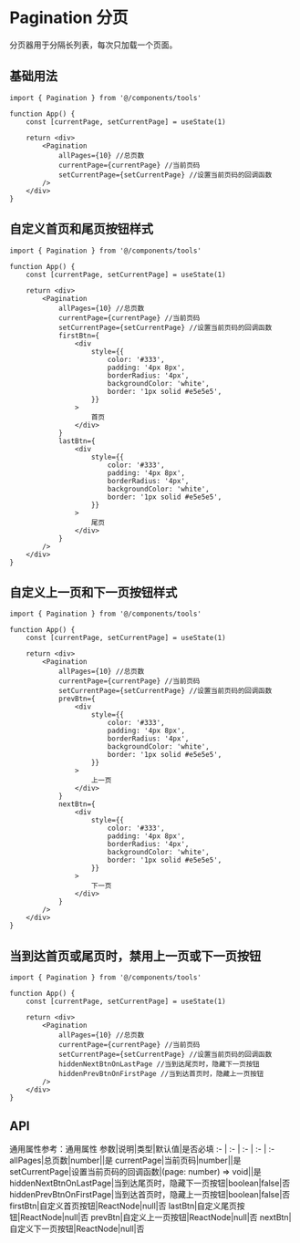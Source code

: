 # Pagination 分页
分页器用于分隔长列表，每次只加载一个页面。

## 基础用法
```tsx
import { Pagination } from '@/components/tools'

function App() {
    const [currentPage, setCurrentPage] = useState(1)

    return <div>
        <Pagination
            allPages={10} //总页数
            currentPage={currentPage} //当前页码
            setCurrentPage={setCurrentPage} //设置当前页码的回调函数
        />
    </div>
}
```

## 自定义首页和尾页按钮样式
```tsx
import { Pagination } from '@/components/tools'

function App() {
    const [currentPage, setCurrentPage] = useState(1)

    return <div>
        <Pagination
            allPages={10} //总页数
            currentPage={currentPage} //当前页码
            setCurrentPage={setCurrentPage} //设置当前页码的回调函数
            firstBtn={
                <div
                    style={{
                        color: '#333',
                        padding: '4px 8px',
                        borderRadius: '4px',
                        backgroundColor: 'white',
                        border: '1px solid #e5e5e5',
                    }}
                >
                    首页
                </div>
            }
            lastBtn={
                <div
                    style={{
                        color: '#333',
                        padding: '4px 8px',
                        borderRadius: '4px',
                        backgroundColor: 'white',
                        border: '1px solid #e5e5e5',
                    }}
                >
                    尾页
                </div>
            }
        />
    </div>
}
```

## 自定义上一页和下一页按钮样式
```tsx
import { Pagination } from '@/components/tools'

function App() {
    const [currentPage, setCurrentPage] = useState(1)

    return <div>
        <Pagination
            allPages={10} //总页数
            currentPage={currentPage} //当前页码
            setCurrentPage={setCurrentPage} //设置当前页码的回调函数
            prevBtn={
                <div
                    style={{
                        color: '#333',
                        padding: '4px 8px',
                        borderRadius: '4px',
                        backgroundColor: 'white',
                        border: '1px solid #e5e5e5',
                    }}
                >
                    上一页
                </div>
            }
            nextBtn={
                <div
                    style={{
                        color: '#333',
                        padding: '4px 8px',
                        borderRadius: '4px',
                        backgroundColor: 'white',
                        border: '1px solid #e5e5e5',
                    }}
                >
                    下一页
                </div>
            }
        />
    </div>
}
```

## 当到达首页或尾页时，禁用上一页或下一页按钮
```tsx
import { Pagination } from '@/components/tools'

function App() {
    const [currentPage, setCurrentPage] = useState(1)

    return <div>
        <Pagination
            allPages={10} //总页数
            currentPage={currentPage} //当前页码
            setCurrentPage={setCurrentPage} //设置当前页码的回调函数
            hiddenNextBtnOnLastPage //当到达尾页时，隐藏下一页按钮
            hiddenPrevBtnOnFirstPage //当到达首页时，隐藏上一页按钮
        />
    </div>
}
```

## API
通用属性参考：通用属性
  参数|说明|类型|默认值|是否必填
  :- | :- | :- | :- | :-
  allPages|总页数|number||是
  currentPage|当前页码|number||是
  setCurrentPage|设置当前页码的回调函数|(page: number) => void||是
  hiddenNextBtnOnLastPage|当到达尾页时，隐藏下一页按钮|boolean|false|否
  hiddenPrevBtnOnFirstPage|当到达首页时，隐藏上一页按钮|boolean|false|否
  firstBtn|自定义首页按钮|ReactNode|null|否
  lastBtn|自定义尾页按钮|ReactNode|null|否
  prevBtn|自定义上一页按钮|ReactNode|null|否
  nextBtn|自定义下一页按钮|ReactNode|null|否
